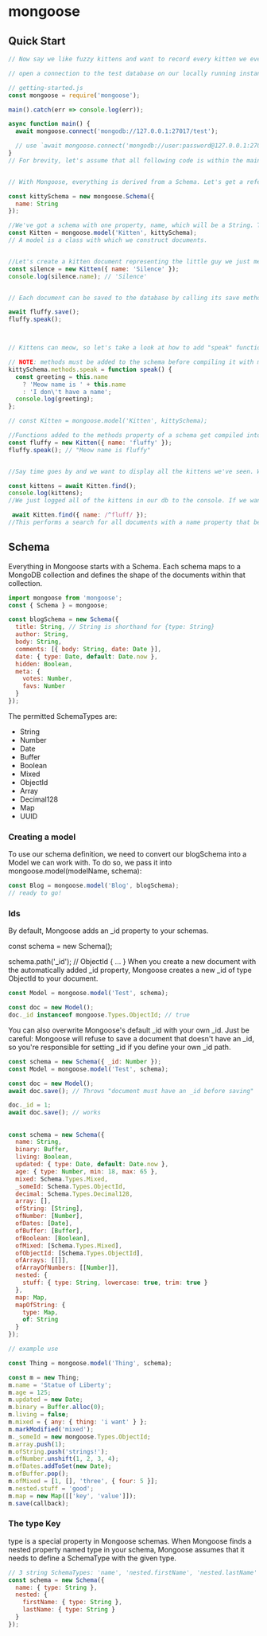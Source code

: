 # mongoose 

## Quick Start 

```js 
// Now say we like fuzzy kittens and want to record every kitten we ever meet in MongoDB. 

// open a connection to the test database on our locally running instance of MongoDB.

// getting-started.js
const mongoose = require('mongoose');

main().catch(err => console.log(err));

async function main() {
  await mongoose.connect('mongodb://127.0.0.1:27017/test');

  // use `await mongoose.connect('mongodb://user:password@127.0.0.1:27017/test');` if your database has auth enabled
}
// For brevity, let's assume that all following code is within the main() function.


// With Mongoose, everything is derived from a Schema. Let's get a reference to it and define our kittens.

const kittySchema = new mongoose.Schema({
  name: String
});

//We've got a schema with one property, name, which will be a String. The next step is compiling our schema into a Model.
const Kitten = mongoose.model('Kitten', kittySchema);
// A model is a class with which we construct documents. 


//Let's create a kitten document representing the little guy we just met on the sidewalk outside:
const silence = new Kitten({ name: 'Silence' });
console.log(silence.name); // 'Silence' 


// Each document can be saved to the database by calling its save method. The first argument to the callback will be an error if any occurred.

await fluffy.save();
fluffy.speak();



// Kittens can meow, so let's take a look at how to add "speak" functionality to our documents:

// NOTE: methods must be added to the schema before compiling it with mongoose.model()
kittySchema.methods.speak = function speak() {
  const greeting = this.name
    ? 'Meow name is ' + this.name
    : 'I don\'t have a name';
  console.log(greeting);
};

// const Kitten = mongoose.model('Kitten', kittySchema);

//Functions added to the methods property of a schema get compiled into the Model prototype and exposed on each document instance:
const fluffy = new Kitten({ name: 'fluffy' });
fluffy.speak(); // "Meow name is fluffy" 


//Say time goes by and we want to display all the kittens we've seen. We can access all of the kitten documents through our Kitten model.

const kittens = await Kitten.find();
console.log(kittens);
//We just logged all of the kittens in our db to the console. If we want to filter our kittens by name, Mongoose supports MongoDBs rich querying syntax.

 await Kitten.find({ name: /^fluff/ });
//This performs a search for all documents with a name property that begins with "fluff" and returns the result as an array of kittens to the callback.
``` 


## Schema 
Everything in Mongoose starts with a Schema. Each schema maps to a MongoDB collection and defines the shape of the documents within that collection.

```js 
import mongoose from 'mongoose';
const { Schema } = mongoose;

const blogSchema = new Schema({
  title: String, // String is shorthand for {type: String}
  author: String,
  body: String,
  comments: [{ body: String, date: Date }],
  date: { type: Date, default: Date.now },
  hidden: Boolean,
  meta: {
    votes: Number,
    favs: Number
  }
});
``` 


The permitted SchemaTypes are:
- String
- Number
- Date
- Buffer
- Boolean
- Mixed
- ObjectId
- Array
- Decimal128
- Map
- UUID


### Creating a model 
To use our schema definition, we need to convert our blogSchema into a Model we can work with. To do so, we pass it into mongoose.model(modelName, schema):
```js
const Blog = mongoose.model('Blog', blogSchema);
// ready to go!
``` 


### Ids 
By default, Mongoose adds an _id property to your schemas.

const schema = new Schema();

schema.path('_id'); // ObjectId { ... }
When you create a new document with the automatically added _id property, Mongoose creates a new _id of type ObjectId to your document.
```js 
const Model = mongoose.model('Test', schema);

const doc = new Model();
doc._id instanceof mongoose.Types.ObjectId; // true 
``` 

You can also overwrite Mongoose's default _id with your own _id. Just be careful: Mongoose will refuse to save a document that doesn't have an _id, so you're responsible for setting _id if you define your own _id path.

```js 
const schema = new Schema({ _id: Number });
const Model = mongoose.model('Test', schema);

const doc = new Model();
await doc.save(); // Throws "document must have an _id before saving"

doc._id = 1;
await doc.save(); // works
```


## 
```js 
const schema = new Schema({
  name: String,
  binary: Buffer,
  living: Boolean,
  updated: { type: Date, default: Date.now },
  age: { type: Number, min: 18, max: 65 },
  mixed: Schema.Types.Mixed,
  _someId: Schema.Types.ObjectId,
  decimal: Schema.Types.Decimal128,
  array: [],
  ofString: [String],
  ofNumber: [Number],
  ofDates: [Date],
  ofBuffer: [Buffer],
  ofBoolean: [Boolean],
  ofMixed: [Schema.Types.Mixed],
  ofObjectId: [Schema.Types.ObjectId],
  ofArrays: [[]],
  ofArrayOfNumbers: [[Number]],
  nested: {
    stuff: { type: String, lowercase: true, trim: true }
  },
  map: Map,
  mapOfString: {
    type: Map,
    of: String
  }
});

// example use

const Thing = mongoose.model('Thing', schema);

const m = new Thing;
m.name = 'Statue of Liberty';
m.age = 125;
m.updated = new Date;
m.binary = Buffer.alloc(0);
m.living = false;
m.mixed = { any: { thing: 'i want' } };
m.markModified('mixed');
m._someId = new mongoose.Types.ObjectId;
m.array.push(1);
m.ofString.push('strings!');
m.ofNumber.unshift(1, 2, 3, 4);
m.ofDates.addToSet(new Date);
m.ofBuffer.pop();
m.ofMixed = [1, [], 'three', { four: 5 }];
m.nested.stuff = 'good';
m.map = new Map([['key', 'value']]);
m.save(callback);
```


### The type Key
type is a special property in Mongoose schemas. When Mongoose finds a nested property named type in your schema, Mongoose assumes that it needs to define a SchemaType with the given type.
```js
// 3 string SchemaTypes: 'name', 'nested.firstName', 'nested.lastName'
const schema = new Schema({
  name: { type: String },
  nested: {
    firstName: { type: String },
    lastName: { type: String }
  }
}); 
```